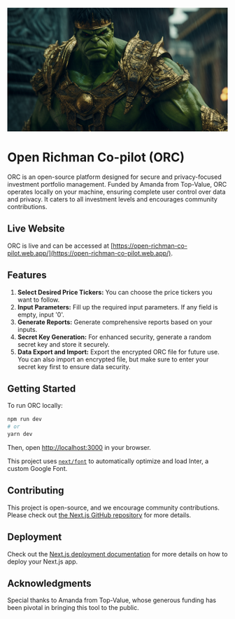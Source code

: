 ![ORC Banner](https://github.com/DarkArtistry/open-richman-co-pilot/blob/main/public/LianShangK_A_majestic_Hulk_Ninja_mode_with_a_japanese_demon_mas_076621fc-2754-4d73-b2d8-9456b0e84043.png?raw=true)

# Open Richman Co-pilot (ORC)

ORC is an open-source platform designed for secure and privacy-focused investment portfolio management. Funded by Amanda from Top-Value, ORC operates locally on your machine, ensuring complete user control over data and privacy. It caters to all investment levels and encourages community contributions. 

## Live Website

ORC is live and can be accessed at [https://open-richman-co-pilot.web.app/](https://open-richman-co-pilot.web.app/).

## Features

1. **Select Desired Price Tickers:** You can choose the price tickers you want to follow.
2. **Input Parameters:** Fill up the required input parameters. If any field is empty, input '0'.
3. **Generate Reports:** Generate comprehensive reports based on your inputs.
4. **Secret Key Generation:** For enhanced security, generate a random secret key and store it securely.
5. **Data Export and Import:** Export the encrypted ORC file for future use. You can also import an encrypted file, but make sure to enter your secret key first to ensure data security.

## Getting Started

To run ORC locally:

```bash
npm run dev
# or
yarn dev
```

Then, open [http://localhost:3000](http://localhost:3000) in your browser.

This project uses [`next/font`](https://nextjs.org/docs/basic-features/font-optimization) to automatically optimize and load Inter, a custom Google Font.

## Contributing

This project is open-source, and we encourage community contributions. Please check out [the Next.js GitHub repository](https://github.com/vercel/next.js/) for more details.

## Deployment 

Check out the [Next.js deployment documentation](https://nextjs.org/docs/deployment) for more details on how to deploy your Next.js app.

## Acknowledgments

Special thanks to Amanda from Top-Value, whose generous funding has been pivotal in bringing this tool to the public.